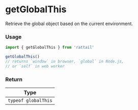 # getGlobalThis

Retrieve the global object based on the current environment.

### Usage

```ts
import { getGlobalThis } from 'rattail'

getGlobalThis()
// returns `window` in browser, `global` in Node.js,
// or `self` in web worker
```

### Return

|        Type         |
| :-----------------: |
| `typeof globalThis` |
